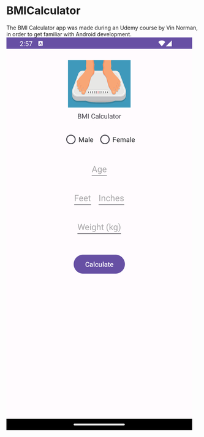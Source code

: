 # BMICalculator
The BMI Calculator app was made during an Udemy course by Vin Norman, in order to get familiar with Android development.
![Screenshot 1](BMI%20Calculator%20Screenshots/BMI_Screenshot_1.png)
